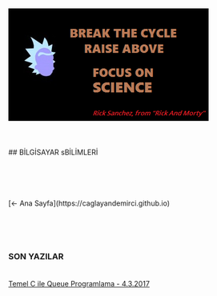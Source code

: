 <html>
	<head>
		<link rel="stylesheet" type="text/css" href="CSStyle.css">
		<link rel="icon" href="../coloricon.png">
		<link rel="stylesheet" href="../sunburst.css">
		<script src="../highlight.pack.js"></script><script>hljs.initHighlightingOnLoad();</script>
	</head>
	<br><br>
</html>
  
<img class="sci" src="rick.png">
<br><br><br><br>## BİLGİSAYAR sBİLİMLERİ<br><br><br><br><br><br>
[<- Ana Sayfa](https://caglayandemirci.github.io) &nbsp;&emsp;


<br><br><br>
### SON YAZILAR<BR><BR>

[Temel C ile Queue Programlama - 4.3.2017](https://caglayandemirci.github.io/CS/CProgramming)


